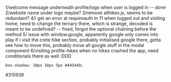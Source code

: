 1/welcome message underneath profile/logo when user is logged in -- done
2/website name under logo maybe?
3/remove allhikes.js, seems to be redundant?
4/i get an error at requireauth ln 11 when logged out and visiting home, need to change the ternary there, which is strange, decoded is meant to be undefined? -- fixed, forgot the optional chaining before the method
5/ issue with window.google, apparently google only comes into play if i visit the crete hike section, probably initialised google there, gotta see how to move this, probably move all google stuff in the modal component
6/visiting profile-hikes when no hikes crashed the app, need conditionals there as well :DDD


    box-shadow: 10px 10px 5px #445449;

#315939
